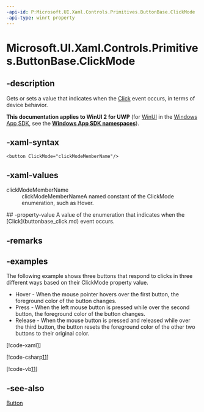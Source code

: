 ```yaml
---
-api-id: P:Microsoft.UI.Xaml.Controls.Primitives.ButtonBase.ClickMode
-api-type: winrt property
---
```


<!-- Property syntax
public Windows.UI.Xaml.Controls.ClickMode ClickMode { get;  set; }
-->

# Microsoft.UI.Xaml.Controls.Primitives.ButtonBase.ClickMode

## -description
Gets or sets a value that indicates when the [Click](buttonbase_click.md) event occurs, in terms of device behavior.

**This documentation applies to WinUI 2 for UWP** (for [WinUI](/windows/apps/winui/winui3/) in the [Windows App SDK](/windows/apps/windows-app-sdk/), see the **[Windows App SDK namespaces](/windows/windows-app-sdk/api/winrt/)**).

## -xaml-syntax
```xaml
<button ClickMode="clickModeMemberName"/>

```


## -xaml-values
<dl><dt>clickModeMemberName</dt><dd>clickModeMemberNameA named constant of the ClickMode enumeration, such as Hover.</dd>
</dl>
## -property-value
A value of the enumeration that indicates when the [Click](buttonbase_click.md) event occurs.
<!-- AFAIK it is not useful to hint a default value. Templates change it, and there also appears to be runtime tweaking of the value in response to things like equivalent key handling.-->

## -remarks

## -examples
The following example shows three buttons that respond to clicks in three different ways based on their ClickMode property value.


+ Hover - When the mouse pointer hovers over the first button, the foreground color of the button changes.
+ Press - When the left mouse button is pressed while over the second button, the foreground color of the button changes.
+ Release - When the mouse button is pressed and released while over the third button, the button resets the foreground color of the other two buttons to their original color.




[!code-xaml[1](../microsoft.ui.xaml.data/code/System.Windows.Controls.ButtonClickModeSL/csharp/Page.xaml#Snippet1)]


[!code-csharp[11](../microsoft.ui.xaml.data/code/System.Windows.Controls.ButtonClickModeSL/csharp/Page.xaml.cs#Snippet11)]

[!code-vb[11](../microsoft.ui.xaml.data/code/System.Windows.Controls.ButtonClickModeSL/vbnet/Page.xaml.vb#Snippet11)]

## -see-also
[Button](../microsoft.ui.xaml.controls/button.md)

